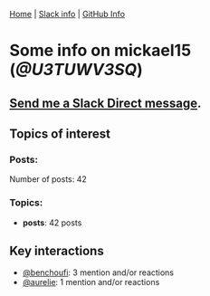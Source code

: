 [Home](https://kelu124.github.io/echommunity/) | [Slack info](https://kelu124.github.io/echommunity/) | [GitHub Info](https://kelu124.github.io/echommunity/github.html)

# Some info on __mickael15__ (_@U3TUWV3SQ_)


## [Send me a Slack Direct message](https://echopen.slack.com/messages/@mickael15/).

## Topics of interest

### Posts: 

Number of posts: 42

### Topics:

* __posts__: 42 posts

## Key interactions 

* [@benchoufi](./U0B47KC3S.md): 3 mention and/or reactions
* [@aurelie](./U37GZRZU6.md): 1 mention and/or reactions
